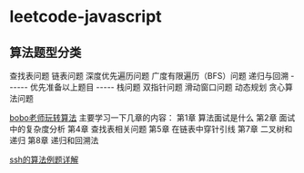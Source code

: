 # leetcode-javascript

## 算法题型分类

查找表问题
链表问题
深度优先遍历问题
广度有限遍历（BFS）问题
递归与回溯
------ 优先准备以上题目 -----
栈问题
双指针问题
滑动窗口问题
动态规划
贪心算法问题


[bobo老师玩转算法](https://coding.imooc.com/lesson/82.html#mid=9000)
主要学习一下几章的内容：
第1章 算法面试是什么
第2章 面试中的复杂度分析
第4章 查找表相关问题
第5章 在链表中穿针引线
第7章 二叉树和递归
第8章 递归和回溯法

[ssh的算法例题详解](https://github.com/sl1673495/leetcode-javascript/blob/master/.vscode/launch.json)





